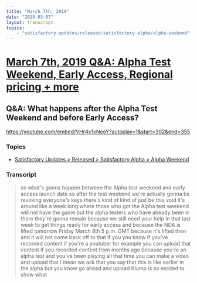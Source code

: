 ```yaml
---
title: "March 7th, 2019"
date: "2019-03-07"
layout: transcript
topics: 
    - "satisfactory-updates/released/satisfactory-alpha/alpha-weekend"
---
```

# [March 7th, 2019 Q&A: Alpha Test Weekend, Early Access, Regional pricing + more](../2019-03-07.md)
## Q&A: What happens after the Alpha Test Weekend and before Early Access?
https://youtube.com/embed/VHr4x1vNeoY?autoplay=1&start=302&end=355
### Topics
* [Satisfactory Updates > Released > Satisfactory Alpha > Alpha Weekend](../topics/satisfactory-updates/released/satisfactory-alpha/alpha-weekend.md)

### Transcript

> so what's gonna happen between the Alpha
> test weekend and early access launch
> date so after the test weekend we're
> actually gonna be revoking everyone's
> keys there's kind of kind of just be
> this void it's around like a week long
> where those who got the Alpha test
> weekend will not have the game but the
> alpha testers who have already been in
> there they're gonna remain because we
> still need your help in that last week
> to get things ready for early access and
> because the NDA is lifted tomorrow
> Friday March 8th 5 p.m. GMT because it's
> lifted then and it will not come back
> off to that if you you know if you've
> recorded content if you're a youtuber
> for example you can upload that content
> if you recorded content from months ago
> because you're an alpha test and you've
> been playing all that time you can make
> a video and upload that I mean we ask
> that you say that this is like earlier
> in the alpha but you know go ahead and
> upload Klump is so excited to show what
